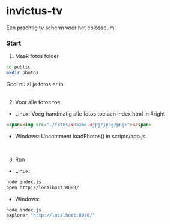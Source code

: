 # invictus-tv
Een prachtig tv scherm voor het colosseum!

### Start

 1. Maak fotos folder

  ```sh
  cd public
  mkdir photos
  ```
   Gooi nu al je fotos er in
<br><br>

 2. Voor alle fotos toe

  - Linux:
  Voeg handmatig alle fotos toe aan index.html in #right
  ```html
  <span><img src="./fotos/<naam>.<jpg/jpeg/png>"></span>
  ```
  
  - Windows:
  Uncomment loadPhotos() in scripts/app.js
<br>

 3. Run

   - Linux:
  ```sh
  node index.js
  open http://localhost:8080/
  ```
  
   - Windows:
  ```sh
  node index.js
  explorer "http://localhost:8080/"
  ```
